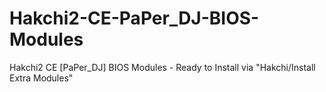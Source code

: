 # Hakchi2-CE-PaPer_DJ-BIOS-Modules
Hakchi2 CE [PaPer_DJ] BIOS Modules - Ready to Install via "Hakchi/Install Extra Modules"

